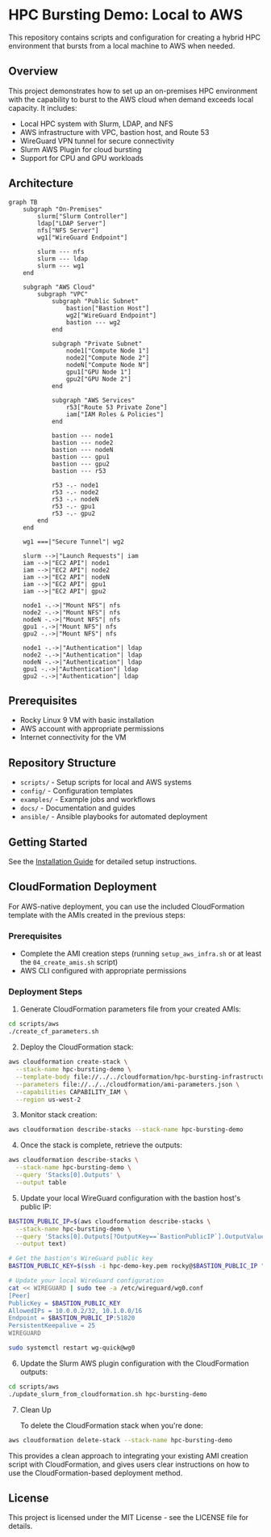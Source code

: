 # HPC Bursting Demo: Local to AWS

This repository contains scripts and configuration for creating a hybrid HPC environment that bursts from a local machine to AWS when needed.

## Overview

This project demonstrates how to set up an on-premises HPC environment with the capability to burst to the AWS cloud when demand exceeds local capacity. It includes:

- Local HPC system with Slurm, LDAP, and NFS
- AWS infrastructure with VPC, bastion host, and Route 53
- WireGuard VPN tunnel for secure connectivity
- Slurm AWS Plugin for cloud bursting
- Support for CPU and GPU workloads

## Architecture

```mermaid
graph TB
    subgraph "On-Premises"
        slurm["Slurm Controller"]
        ldap["LDAP Server"]
        nfs["NFS Server"]
        wg1["WireGuard Endpoint"]
        
        slurm --- nfs
        slurm --- ldap
        slurm --- wg1
    end
    
    subgraph "AWS Cloud"
        subgraph "VPC"
            subgraph "Public Subnet"
                bastion["Bastion Host"]
                wg2["WireGuard Endpoint"]
                bastion --- wg2
            end
            
            subgraph "Private Subnet"
                node1["Compute Node 1"]
                node2["Compute Node 2"]
                nodeN["Compute Node N"]
                gpu1["GPU Node 1"]
                gpu2["GPU Node 2"]
            end
            
            subgraph "AWS Services"
                r53["Route 53 Private Zone"]
                iam["IAM Roles & Policies"]
            end
            
            bastion --- node1
            bastion --- node2
            bastion --- nodeN
            bastion --- gpu1
            bastion --- gpu2
            bastion --- r53
            
            r53 -.- node1
            r53 -.- node2
            r53 -.- nodeN
            r53 -.- gpu1
            r53 -.- gpu2
        end
    end
    
    wg1 ===|"Secure Tunnel"| wg2
    
    slurm -->|"Launch Requests"| iam
    iam -->|"EC2 API"| node1
    iam -->|"EC2 API"| node2
    iam -->|"EC2 API"| nodeN
    iam -->|"EC2 API"| gpu1
    iam -->|"EC2 API"| gpu2
    
    node1 -.->|"Mount NFS"| nfs
    node2 -.->|"Mount NFS"| nfs
    nodeN -.->|"Mount NFS"| nfs
    gpu1 -.->|"Mount NFS"| nfs
    gpu2 -.->|"Mount NFS"| nfs
    
    node1 -.->|"Authentication"| ldap
    node2 -.->|"Authentication"| ldap
    nodeN -.->|"Authentication"| ldap
    gpu1 -.->|"Authentication"| ldap
    gpu2 -.->|"Authentication"| ldap
```

## Prerequisites

- Rocky Linux 9 VM with basic installation
- AWS account with appropriate permissions
- Internet connectivity for the VM

## Repository Structure

- `scripts/` - Setup scripts for local and AWS systems
- `config/` - Configuration templates
- `examples/` - Example jobs and workflows
- `docs/` - Documentation and guides
- `ansible/` - Ansible playbooks for automated deployment

## Getting Started

See the [Installation Guide](docs/installation.md) for detailed setup instructions.

## CloudFormation Deployment

For AWS-native deployment, you can use the included CloudFormation template with the AMIs created in the previous steps:

### Prerequisites
- Complete the AMI creation steps (running `setup_aws_infra.sh` or at least the `04_create_amis.sh` script)
- AWS CLI configured with appropriate permissions

### Deployment Steps

1. Generate CloudFormation parameters file from your created AMIs:
```bash
cd scripts/aws
./create_cf_parameters.sh
```
2. Deploy the CloudFormation stack:

```bash
aws cloudformation create-stack \
  --stack-name hpc-bursting-demo \
  --template-body file://../../cloudformation/hpc-bursting-infrastructure.yaml \
  --parameters file://../../cloudformation/ami-parameters.json \
  --capabilities CAPABILITY_IAM \
  --region us-west-2
```
3. Monitor stack creation:

```bash
aws cloudformation describe-stacks --stack-name hpc-bursting-demo
```
4. Once the stack is complete, retrieve the outputs:

```bash
aws cloudformation describe-stacks \
  --stack-name hpc-bursting-demo \
  --query 'Stacks[0].Outputs' \
  --output table
```
5. Update your local WireGuard configuration with the bastion host's public IP:

```bash
BASTION_PUBLIC_IP=$(aws cloudformation describe-stacks \
  --stack-name hpc-bursting-demo \
  --query 'Stacks[0].Outputs[?OutputKey==`BastionPublicIP`].OutputValue' \
  --output text)

# Get the bastion's WireGuard public key
BASTION_PUBLIC_KEY=$(ssh -i hpc-demo-key.pem rocky@$BASTION_PUBLIC_IP "cat /etc/wireguard/publickey")

# Update your local WireGuard configuration
cat << WIREGUARD | sudo tee -a /etc/wireguard/wg0.conf
[Peer]
PublicKey = $BASTION_PUBLIC_KEY
AllowedIPs = 10.0.0.2/32, 10.1.0.0/16
Endpoint = $BASTION_PUBLIC_IP:51820
PersistentKeepalive = 25
WIREGUARD

sudo systemctl restart wg-quick@wg0
```
6. Update the Slurm AWS plugin configuration with the CloudFormation outputs:

```bash
cd scripts/aws
./update_slurm_from_cloudformation.sh hpc-bursting-demo
```

7. Clean Up

   To delete the CloudFormation stack when you're done:

```bash
aws cloudformation delete-stack --stack-name hpc-bursting-demo
```
This provides a clean approach to integrating your existing AMI creation script with CloudFormation, and gives users clear instructions on how to use the CloudFormation-based deployment method.

## License

This project is licensed under the MIT License - see the LICENSE file for details. 

